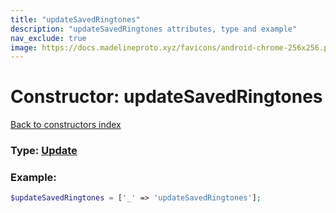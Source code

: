 ```yaml
---
title: "updateSavedRingtones"
description: "updateSavedRingtones attributes, type and example"
nav_exclude: true
image: https://docs.madelineproto.xyz/favicons/android-chrome-256x256.png
---
```

# Constructor: updateSavedRingtones  
[Back to constructors index](/API_docs/constructors/index.html)






### Type: [Update](/API_docs/types/Update.html)


### Example:

```php
$updateSavedRingtones = ['_' => 'updateSavedRingtones'];
```  
